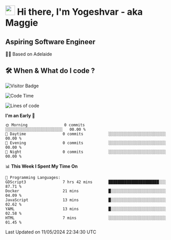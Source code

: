 <h1><img src="https://emojis.slackmojis.com/emojis/images/1531849430/4246/blob-sunglasses.gif?1531849430" width="30"/> Hi there, I'm Yogeshvar - aka Maggie</h1>

## Aspiring Software Engineer
🏂🏻  Based on Adelaide 

## 🛠 When & What do I code ?  

![Visitor Badge](https://visitor-badge.feriirawann.repl.co?username=yogeshvar&repo=yogeshvar&label=Visitors&style=plastic&color=%23457BFF&contentType=svg)

<!--START_SECTION:waka-->
![Code Time](http://img.shields.io/badge/Code%20Time-2%2C896%20hrs%2035%20mins-blue)

![Lines of code](https://img.shields.io/badge/From%20Hello%20World%20I%27ve%20Written-0%20lines%20of%20code-blue)

**I'm an Early 🐤** 

```text
🌞 Morning                0 commits           ░░░░░░░░░░░░░░░░░░░░░░░░░   00.00 % 
🌆 Daytime                0 commits           ░░░░░░░░░░░░░░░░░░░░░░░░░   00.00 % 
🌃 Evening                0 commits           ░░░░░░░░░░░░░░░░░░░░░░░░░   00.00 % 
🌙 Night                  0 commits           ░░░░░░░░░░░░░░░░░░░░░░░░░   00.00 % 
```


📊 **This Week I Spent My Time On** 

```text
💬 Programming Languages: 
GDScript3                7 hrs 42 mins       ██████████████████████░░░   87.71 % 
Docker                   21 mins             █░░░░░░░░░░░░░░░░░░░░░░░░   04.09 % 
JavaScript               13 mins             █░░░░░░░░░░░░░░░░░░░░░░░░   02.62 % 
YAML                     13 mins             █░░░░░░░░░░░░░░░░░░░░░░░░   02.58 % 
HTML                     7 mins              ░░░░░░░░░░░░░░░░░░░░░░░░░   01.45 % 
```


 Last Updated on 11/05/2024 22:34:30 UTC
<!--END_SECTION:waka-->
